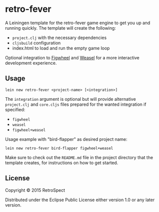 # retro-fever

A Leiningen template for the retro-fever game engine to get you up and running
quickly. The template will create the following:

  * `project.clj` with the necessary dependencies
  * `cljsbuild` configuration
  * index.html to load and run the empty game loop

Optional integration to [Figwheel][] and [Weasel][] for a more interactive
development experience.

[Figwheel]: https://github.com/bhauman/lein-figwheel
[Weasel]: https://github.com/tomjakubowski/weasel


## Usage

```
lein new retro-fever <project-name> [<integration>]
```

The `integration` argument is optional but will provide alternative
`project.clj` and `core.cljs` files prepared for the wanted integration
if specified:

  * `figwheel`
  * `weasel`
  * `figwheel+weasel`

Usage example with "bird-flapper" as desired project name:

    lein new retro-fever bird-flapper figwheel+weasel

Make sure to check out the `README.md` file in the project directory that the
template creates, for instructions on how to get started.


## License

Copyright © 2015 RetroSpect

Distributed under the Eclipse Public License either version 1.0 or any later
version.
